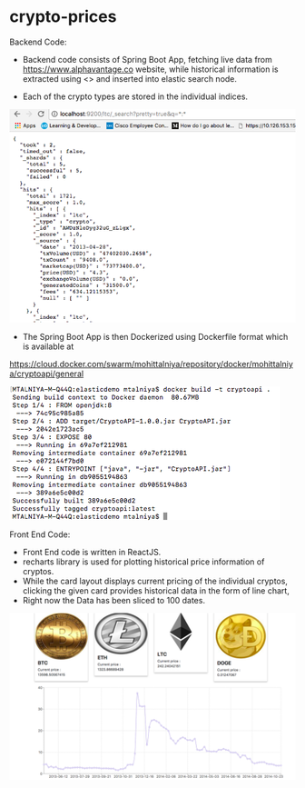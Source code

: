 # crypto-prices
Backend Code:
* Backend code consists of Spring Boot App, fetching live data from https://www.alphavantage.co website, while historical information is extracted using <> and inserted into elastic search node.

* Each of the crypto types are stored in the individual indices.


![alt text](https://github.com/SuperMohit/crypto-prices/blob/master/elastic.png)

* The Spring Boot App is then Dockerized using Dockerfile format which is available at

https://cloud.docker.com/swarm/mohittalniya/repository/docker/mohittalniya/cryptoapi/general


![alt text](https://github.com/SuperMohit/crypto-prices/blob/master/building.png)



Front End Code:

* Front End code is written in ReactJS.
* recharts library is used for plotting historical price information of cryptos.
* While the card layout displays current pricing of the individual cryptos, clicking the given card provides historical data in the form of line chart,
* Right now the Data has been sliced to 100 dates.

![alt text](https://github.com/SuperMohit/crypto-prices/blob/master/UI.png)

